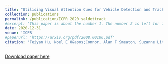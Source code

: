 ```yaml
---
title: "Utilising Visual Attention Cues for Vehicle Detection and Tracking"
collection: publications
permalink: /publication/ICPR_2020_saldettrack
#excerpt: 'This paper is about the number 1. The number 2 is left for future work.'
date: 2020-12-31
venue: 'ICPR'
#paperurl: 'https://arxiv.org/pdf/2008.00106.pdf'
citation: 'Feiyan Hu, Noel E O&apos;Connor, Alan F Smeaton, Suzanne Little. &quot;Utilising Visual Attention Cues for Vehicle Detection and Tracking.&quot; <i>International Conference on Pattern Recognition (ICPR 2020)</i>. '
---
```

<!--- This paper is about the number 1. The number 2 is left for future work.-->
[Download paper here](https://arxiv.org/pdf/2008.00106.pdf)

<!--- Recommended citation: Your Name, You. (2009). "Paper Title Number 1." <i>Journal 1</i>. 1(1) .-->
